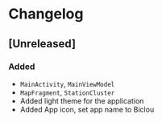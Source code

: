 # Changelog

## [Unreleased]

### Added 
- `MainActivity`, `MainViewModel`
- `MapFragment`, `StationCluster`
- Added light theme for the application
- Added App icon, set app name to Biclou